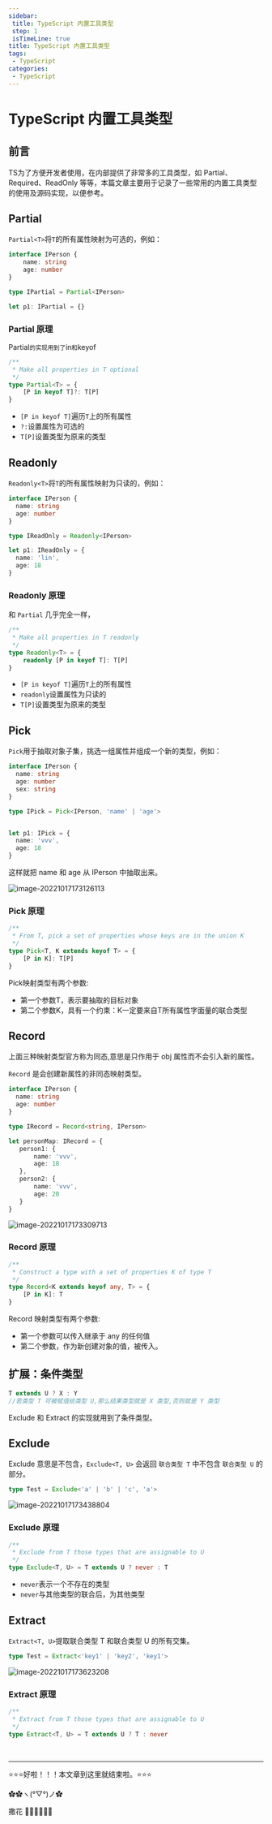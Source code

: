```yaml
---
sidebar: 
 title: TypeScript 内置工具类型
 step: 1
 isTimeLine: true
title: TypeScript 内置工具类型
tags:
 - TypeScript
categories:
 - TypeScript
---
```


# TypeScript 内置工具类型

## 前言
TS为了方便开发者使用，在内部提供了非常多的工具类型，如 Partial、Required、ReadOnly 等等，本篇文章主要用于记录了一些常用的内置工具类型的使用及源码实现，以便参考。



## **Partial**

`Partial<T>`将`T`的所有属性映射为可选的，例如：

```ts
interface IPerson {
    name: string
    age: number
}

type IPartial = Partial<IPerson>

let p1: IPartial = {}
```

### **Partial 原理**

Partial` 的实现用到了 `in` 和 `keyof

```ts
/**
 * Make all properties in T optional
 */
type Partial<T> = {
    [P in keyof T]?: T[P]
}
```

- `[P in keyof T]`遍历`T`上的所有属性
- `?:`设置属性为可选的
- `T[P]`设置类型为原来的类型

## **Readonly**

`Readonly<T>`将`T`的所有属性映射为只读的，例如：

```ts
interface IPerson {
  name: string
  age: number
}

type IReadOnly = Readonly<IPerson>

let p1: IReadOnly = {
  name: 'lin',
  age: 18
}
```

### **Readonly 原理**

和 `Partial` 几乎完全一样，

```ts
/**
 * Make all properties in T readonly
 */
type Readonly<T> = {
    readonly [P in keyof T]: T[P]
}
```

- `[P in keyof T]`遍历`T`上的所有属性
- `readonly`设置属性为只读的
- `T[P]`设置类型为原来的类型

## **Pick**

`Pick`用于抽取对象子集，挑选一组属性并组成一个新的类型，例如：

```ts
interface IPerson {
  name: string
  age: number
  sex: string
}

type IPick = Pick<IPerson, 'name' | 'age'>


let p1: IPick = {
  name: 'vvv',
  age: 18
}

```

这样就把 name 和 age 从 IPerson 中抽取出来。

![image-20221017173126113](./assets/image-20221017173126113.png)

### **Pick 原理**

```ts
/**
 * From T, pick a set of properties whose keys are in the union K
 */
type Pick<T, K extends keyof T> = {
    [P in K]: T[P]
}
```

Pick映射类型有两个参数:

- 第一个参数T，表示要抽取的目标对象
- 第二个参数K，具有一个约束：K一定要来自T所有属性字面量的联合类型

## **Record**

上面三种映射类型官方称为同态,意思是只作用于 obj 属性而不会引入新的属性。

`Record` 是会创建新属性的非同态映射类型。

```ts
interface IPerson {
  name: string
  age: number
}

type IRecord = Record<string, IPerson>

let personMap: IRecord = {
   person1: {
       name: 'vvv',
       age: 18
   },
   person2: {
       name: 'vvv',
       age: 20
   } 
}
```

![image-20221017173309713](./assets/image-20221017173309713.png)

### **Record 原理**

```ts
/**
 * Construct a type with a set of properties K of type T
 */
type Record<K extends keyof any, T> = {
    [P in K]: T
}
```

Record 映射类型有两个参数:

- 第一个参数可以传入继承于 any 的任何值
- 第二个参数，作为新创建对象的值，被传入。

## **扩展：条件类型**

```ts
T extends U ? X : Y 
//若类型 T 可被赋值给类型 U,那么结果类型就是 X 类型,否则就是 Y 类型
```

Exclude 和 Extract 的实现就用到了条件类型。

## **Exclude**

Exclude 意思是不包含，`Exclude<T, U>` 会返回 `联合类型 T` 中不包含 `联合类型 U` 的部分。

```ts
type Test = Exclude<'a' | 'b' | 'c', 'a'>
```

![image-20221017173438804](./assets/image-20221017173438804.png)

### **Exclude 原理**

```ts
/**
 * Exclude from T those types that are assignable to U
 */
type Exclude<T, U> = T extends U ? never : T
```

- `never`表示一个不存在的类型
- `never`与其他类型的联合后，为其他类型

## **Extract**

`Extract<T, U>`提取联合类型 T 和联合类型 U 的所有交集。

```ts
type Test = Extract<'key1' | 'key2', 'key1'>
```

![image-20221017173623208](./assets/image-20221017173623208.png)

### **Extract 原理**

```ts
/**
 * Extract from T those types that are assignable to U
 */
type Extract<T, U> = T extends U ? T : never
```



<br/>
<hr />

⭐️⭐️⭐️好啦！！！本文章到这里就结束啦。⭐️⭐️⭐️

✿✿ヽ(°▽°)ノ✿

撒花 🌸🌸🌸🌸🌸🌸